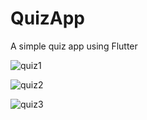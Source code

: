 # QuizApp

A simple quiz app using Flutter

![quiz1](https://user-images.githubusercontent.com/69786552/103311200-b7160200-4a3f-11eb-96fe-7db9954fd180.jpeg)

![quiz2](https://user-images.githubusercontent.com/69786552/103311208-ba10f280-4a3f-11eb-8d3d-c630917e7f70.jpeg)

![quiz3](https://user-images.githubusercontent.com/69786552/103311219-bed5a680-4a3f-11eb-9bf5-34c9a4c0de41.jpeg)



